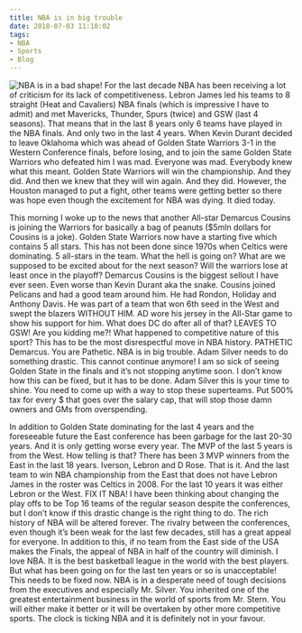 ```yaml
---
title: NBA is in big trouble
date: 2018-07-03 11:10:02
tags:
- NBA
- Sports
- Blog
---
```

![NBA is in a bad shape!](/images/nba.jpg)
For the last decade NBA has been receiving a lot of criticism for its lack of competitiveness. Lebron James led his teams to 8 straight (Heat and Cavaliers) NBA finals (which is impressive I have to admit) and met Mavericks, Thunder, Spurs (twice) and GSW (last 4 seasons). That means that in the last 8 years only 6 teams have played in the NBA finals. And only two in the last 4 years.
When Kevin Durant decided to leave Oklahoma which was ahead of Golden State Warriors 3-1 in the Western Conference finals, before losing, and to join the same Golden State Warriors who defeated him I was mad. Everyone was mad. Everybody knew what this meant. Golden State Warriors will win the championship. And they did. And then we knew that they will win again. And they did. However, the Houston managed to put a fight, other teams were getting better so there was hope even though the excitement for NBA was dying.
It died today.
<!--more-->
This morning I woke up to the news that another All-star Demarcus Cousins is joining the Warriors for basically a bag of peanuts ($5mln dollars for Cousins is a joke). Golden State Warriors now have a starting five which contains 5 all stars. This has not been done since 1970s when Celtics were dominating. 5 all-stars in the team. What the hell is going on?  What are we supposed to be excited about for the next season? Will the warriors lose at least once in the playoff? 
Demarcus Cousins is the biggest sellout I have ever seen. Even worse than Kevin Durant aka the snake. Cousins joined Pelicans and had a good team around him. He had Rondon, Holiday and Anthony Davis. He was part of a team that won 6th seed in the West and swept the blazers WITHOUT HIM. AD wore his jersey in the All-Star game to show his support for him. What does DC do after all of that? LEAVES TO GSW! Are you kidding me?! What happened to competitive nature of this sport? This has to be the most disrespectful move in NBA history. PATHETIC Demarcus. You are Pathetic.
	NBA is in big trouble. Adam Silver needs to do something drastic. This cannot continue anymore! I am so sick of seeing Golden State in the finals and it’s not stopping anytime soon. I don’t know how this can be fixed, but it has to be done. Adam Silver this is your time to shine. You need to come up with a way to stop these superteams. Put 500% tax for every $ that goes over the salary cap, that will stop those damn owners and GMs from overspending.
	<script async src="//pagead2.googlesyndication.com/pagead/js/adsbygoogle.js"></script>
<ins class="adsbygoogle"
     style="display:block; text-align:center;"
     data-ad-layout="in-article"
     data-ad-format="fluid"
     data-ad-client="ca-pub-2164900147810573"
     data-ad-slot="8817307412"></ins>
<script>
     (adsbygoogle = window.adsbygoogle || []).push({});
</script>
In addition to Golden State dominating for the last 4 years and the foreseeable future the East conference has been garbage for the last 20-30 years. And it is only getting worse every year. The MVP of the last 5 years is from the West. How telling is that? There has been 3 MVP winners from the East in the last 18 years. Iverson, Lebron and D Rose. That is it. And the last team to win NBA championship from the East that does not have Lebron James in the roster was Celtics in 2008. For the last 10 years it was either Lebron or the West. FIX IT NBA! 
I have been thinking about changing the play offs to be Top 16 teams of the regular season despite the conferences, but I don’t know if this drastic change is the right thing to do. The rich history of NBA will be altered forever. The rivalry between the conferences, even though it’s been weak for the last few decades, still has a great appeal for everyone. In addition to this, if no team from the East side of the USA makes the Finals, the appeal of NBA in half of the country will diminish.
I love NBA. It is the best basketball league in the world with the best players. But what has been going on for the last ten years or so is unacceptable! This needs to be fixed now. NBA is in a desperate need of tough decisions from the executives and especially Mr. Silver. You inherited one of the greatest entertainment business in the world of sports from Mr. Stern. You will either make it better or it will be overtaken by other more competitive sports. The clock is ticking NBA and it is definitely not in your favour.
